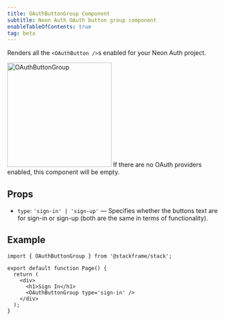 ```yaml
---
title: OAuthButtonGroup Component
subtitle: Neon Auth OAuth button group component
enableTableOfContents: true
tag: beta
---
```


Renders all the `<OAuthButton />`s enabled for your Neon Auth project.

<img src="/docs/neon-auth/oauth-button-group.png" alt="OAuthButtonGroup" width="240" />

<Admonition type="note">
If there are no OAuth providers enabled, this component will be empty.
</Admonition>

## Props

- `type`: `'sign-in' | 'sign-up'` — Specifies whether the buttons text are for sign-in or sign-up (both are the same in terms of functionality).

## Example

```tsx
import { OAuthButtonGroup } from '@stackframe/stack';

export default function Page() {
  return (
    <div>
      <h1>Sign In</h1>
      <OAuthButtonGroup type='sign-in' />
    </div>
  );
}
```